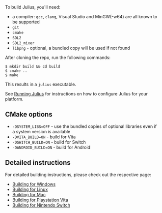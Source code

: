 To build Julius, you'll need:

- a compiler: `gcc`, `clang`, Visual Studio and MinGW(-w64) are all known to be supported
- `git`
- `cmake`
- `SDL2`
- `SDL2_mixer`
- `libpng` - optional, a bundled copy will be used if not found

After cloning the repo, run the following commands:

	$ mkdir build && cd build
	$ cmake ..
	$ make

This results in a `julius` executable.

See [Running Julius](https://github.com/bvschaik/julius/blob/master/doc/RUNNING.md) for instructions on how to configure Julius for your platform.

## CMake options

- `-DSYSTEM_LIBS=OFF` - use the bundled copies of optional libraries even if a system version is available
- `-DVITA_BUILD=ON` - build for Vita
- `-DSWITCH_BUILD=ON` - build for Switch
- `-DANDROID_BUILD=ON` - build for Android

## Detailed instructions

For detailed building instructions, please check out the respective page:

- [Building for Windows](Building-for-Windows)
- [Building for Linux](Building-for-Linux)
- [Building for Mac](Building-for-MacOS)
- [Building for Playstation Vita](Building-for-Vita)
- [Building for Nintendo Switch](Building-for-Switch)
